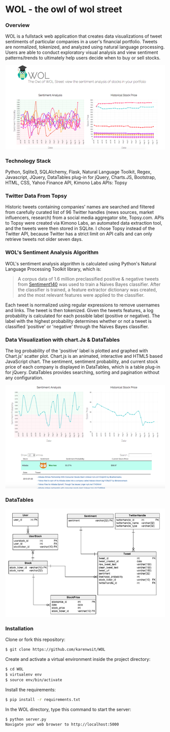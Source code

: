 # WOL - the owl of wol street

### Overview
WOL is a fullstack web application that creates data visualizations of tweet sentiments of particular companies in a user's financial portfolio. Tweets are normalized, tokenized, and analyzed using natural language processing. Users are able to conduct exploratory visual analysis and view sentiment patterns/trends to ultimately help users decide when to buy or sell stocks.

![Overview](/static/img/WOLReadMeOverview.png)
 
### Technology Stack
Python, Sqlite3, SQLAlchemy, Flask, Natural Language Toolkit, Regex, Javascript, JQuery, DataTables plug-in for jQuery, Charts.JS, Bootstrap, HTML, CSS, Yahoo Finance API, Kimono Labs APIs: Topsy

### Twitter Data From Topsy
Historic tweets containing companies' names are searched and filtered from carefully curated list of 96 Twitter handles (news sources, market influencers, research)  from a social media aggregator site, Topsy.com. APIs to Topsy were created via Kimono Labs, an automated data extraction tool, and the tweets were then stored in SQLite. I chose Topsy instead of the Twitter API, because Twitter has a strict limit on API calls and can only retrieve tweets not older seven days.

### WOL's Sentiment Analysis Algorithm
WOL's sentiment analysis algorithm is calculated using Python's Natural Language Processing Toolkit library, which is: 

>A corpus data of 1.6 million preclassified positive & negative tweets from [Sentiment140](http://help.sentiment140.com/for-students) was used to train a Naives Bayes classifier. After the classifier is trained, a feature extractor dictionary was created, and the most relevant features were applied to the classifier. 

Each tweet is normalized using regular expressions to remove usernames and links. The tweet is then tokenized. Given the tweets features, a log probability is calculated for each possible label (positive or negative). The label with the highest probability determines whether or not a tweet is classified 'positive' or 'negative' through the Naives Bayes classifier. 

### Data Visualization with chart.Js & DataTables 
The log probability of the 'positive' label is plotted and graphed with Chart.js' scatter plot. Chart.js is an animated, interactive and HTML5 based JavaScript chart. The sentiment, sentiment probability, and current stock price of each company is displayed in DataTables, which is a table plug-in for jQuery. DataTables provides searching, sorting and pagination without any configuration.

![One Stock](/static/img/WOLReadMeOnestock.png)

### DataTables
![Data Table](/static/img/WOLReadMeDatatable.png)

### Installation

Clone or fork this repository:

```sh
$ git clone https://github.com/karenwsit/WOL
```
Create and activate a virtual environment inside the project directory:
```sh
$ cd WOL
$ virtualenv env
$ source env/bin/activate
```
Install the requirements:
```sh
$ pip install -r requirements.txt
```
In the WOL directory, type this command to start the server:
```
$ python server.py
Navigate your web browser to http://localhost:5000
